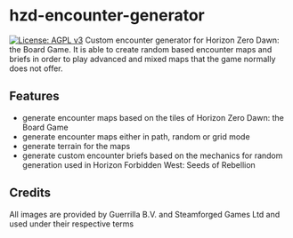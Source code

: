 # hzd-encounter-generator
[![License: AGPL v3](https://img.shields.io/badge/License-AGPL_v3-blue.svg)](https://www.gnu.org/licenses/agpl-3.0)
Custom encounter generator for Horizon Zero Dawn: the Board Game. It is able to create random based encounter maps and briefs in order to play advanced and mixed maps that the game normally does not offer.

## Features

- generate encounter maps based on the tiles of Horizon Zero Dawn: the Board Game
- generate encounter maps either in path, random or grid mode
- generate terrain for the maps
- generate custom encounter briefs based on the mechanics for random generation used in Horizon Forbidden West: Seeds of Rebellion

## Credits

All images are provided by Guerrilla B.V. and Steamforged Games Ltd and used under their respective terms
